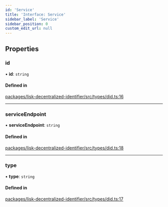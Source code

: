 ```yaml
---
id: 'Service'
title: 'Interface: Service'
sidebar_label: 'Service'
sidebar_position: 0
custom_edit_url: null
---
```


## Properties

### id

• **id**: `string`

#### Defined in

[packages/lisk-decentralized-identifier/src/types/did.ts:16](https://github.com/aldhosutra/lisk-did/blob/0afbaf5/packages/lisk-decentralized-identifier/src/types/did.ts#L16)

---

### serviceEndpoint

• **serviceEndpoint**: `string`

#### Defined in

[packages/lisk-decentralized-identifier/src/types/did.ts:18](https://github.com/aldhosutra/lisk-did/blob/0afbaf5/packages/lisk-decentralized-identifier/src/types/did.ts#L18)

---

### type

• **type**: `string`

#### Defined in

[packages/lisk-decentralized-identifier/src/types/did.ts:17](https://github.com/aldhosutra/lisk-did/blob/0afbaf5/packages/lisk-decentralized-identifier/src/types/did.ts#L17)

